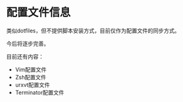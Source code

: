 配置文件信息
===========

类似dotfiles，但不提供脚本安装方式，目前仅作为配置文件的同步方式。

今后将逐步完善。

目前还有内容：
* Vim配置文件
* Zsh配置文件
* urxvt配置文件
* Terminator配置文件
